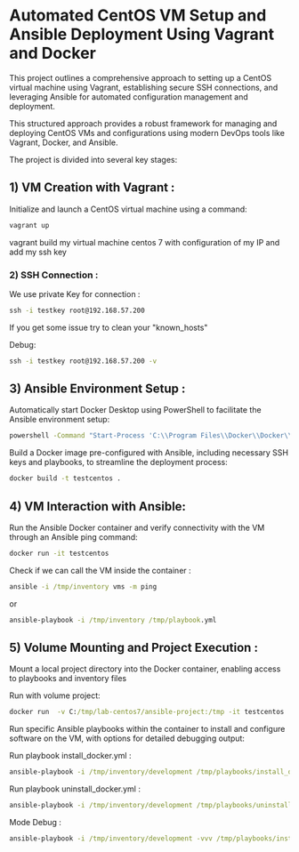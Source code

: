 # Automated CentOS VM Setup and Ansible Deployment Using Vagrant and Docker

This project outlines a comprehensive approach to setting up a CentOS virtual machine using Vagrant, establishing secure SSH connections, and leveraging Ansible for automated configuration management and deployment. 

This structured approach provides a robust framework for managing and deploying CentOS VMs and configurations using modern DevOps tools like Vagrant, Docker, and Ansible.

The project is divided into several key stages: 

## 1) VM Creation with Vagrant :

Initialize and launch a CentOS virtual machine using a command: 

```cmd
vagrant up 
```

vagrant build my virtual machine centos 7 with configuration of my IP and add my ssh key 

### 2) SSH Connection :

We use private Key for connection : 

```cmd
ssh -i testkey root@192.168.57.200
```

If you get some issue try to clean your "known_hosts"

Debug:

```cmd
ssh -i testkey root@192.168.57.200 -v
```

## 3) Ansible Environment Setup :

Automatically start Docker Desktop using PowerShell to facilitate the Ansible environment setup:

```cmd
powershell -Command "Start-Process 'C:\\Program Files\\Docker\\Docker\\Docker Desktop.exe'"
```

Build a Docker image pre-configured with Ansible, including necessary SSH keys and playbooks, to streamline the deployment process:

```cmd
docker build -t testcentos .
```

## 4) VM Interaction with Ansible:

Run the Ansible Docker container and verify connectivity with the VM through an Ansible ping command:

```cmd
docker run -it testcentos
```

Check if we can call the VM inside the container :

```cmd
ansible -i /tmp/inventory vms -m ping
```
or 

```cmd
ansible-playbook -i /tmp/inventory /tmp/playbook.yml
```

## 5) Volume Mounting and Project Execution :

Mount a local project directory into the Docker container, enabling access to playbooks and inventory files

Run with volume project:

```cmd
docker run  -v C:/tmp/lab-centos7/ansible-project:/tmp -it testcentos
```

Run specific Ansible playbooks within the container to install and configure software on the VM, with options for detailed debugging output:

Run playbook install_docker.yml :

```cmd
ansible-playbook -i /tmp/inventory/development /tmp/playbooks/install_docker.yml
```

Run playbook uninstall_docker.yml :

```cmd
ansible-playbook -i /tmp/inventory/development /tmp/playbooks/uninstall_docker.yml
```

Mode Debug :

```cmd
ansible-playbook -i /tmp/inventory/development -vvv /tmp/playbooks/install_docker.yml
```